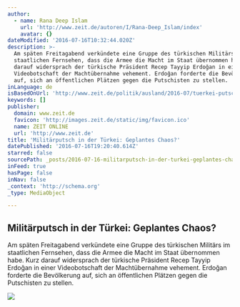 ```yaml
---
author:
  - name: Rana Deep Islam
    url: 'http://www.zeit.de/autoren/I/Rana-Deep_Islam/index'
    avatar: {}
dateModified: '2016-07-16T10:32:44.020Z'
description: >-
  Am späten Freitagabend verkündete eine Gruppe des türkischen Militärs im
  staatlichen Fernsehen, dass die Armee die Macht im Staat übernommen habe. Kurz
  darauf widersprach der türkische Präsident Recep Tayyip Erdoğan in einer
  Videobotschaft der Machtübernahme vehement. Erdoğan forderte die Bevölkerung
  auf, sich an öffentlichen Plätzen gegen die Putschisten zu stellen.
inLanguage: de
isBasedOnUrl: 'http://www.zeit.de/politik/ausland/2016-07/tuerkei-putsch-erdogan-guelen'
keywords: []
publisher:
  domain: www.zeit.de
  favicon: 'http://images.zeit.de/static/img/favicon.ico'
  name: ZEIT ONLINE
  url: 'http://www.zeit.de'
title: 'Militärputsch in der Türkei: Geplantes Chaos?'
datePublished: '2016-07-16T19:20:40.614Z'
starred: false
sourcePath: _posts/2016-07-16-militarputsch-in-der-turkei-geplantes-chaos.md
inFeed: true
hasPage: false
inNav: false
_context: 'http://schema.org'
_type: MediaObject

---
```

<article style=""><h1>Militärputsch in der Türkei: Geplantes Chaos?</h1><p>Am späten Freitagabend verkündete eine Gruppe des türkischen Militärs im staatlichen Fernsehen, dass die Armee die Macht im Staat übernommen habe. Kurz darauf widersprach der türkische Präsident Recep Tayyip Erdoğan in einer Videobotschaft der Machtübernahme vehement. Erdoğan forderte die Bevölkerung auf, sich an öffentlichen Plätzen gegen die Putschisten zu stellen.</p><img src="http://img.zeit.de/politik/ausland/2016-07/tuerkei-taksim/wide__1300x731" /></article>
